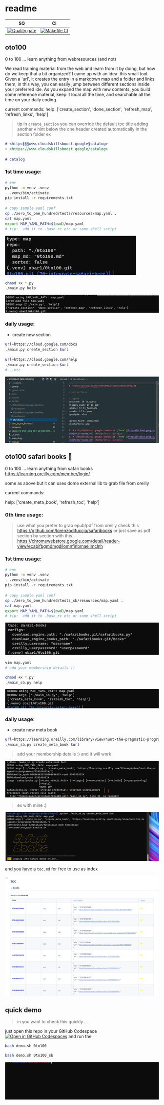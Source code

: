# readme

| SQ | CI |                                                                                                         
| -- | -- | 
| [![Quality gate](https://sonarcloud.io/api/project_badges/quality_gate?project=obar1_0to100)](https://sonarcloud.io/summary/new_code?id=obar1_0to100) | [![Makefile CI](https://github.com/obar1/0to100/actions/workflows/makefile.yml/badge.svg)](https://github.com/obar1/0to100/actions/workflows/makefile.yml) | 

## oto100

0 to 100 ... learn anything from webresources (and not)

We read training material from the web and learn from it by doing, but how do we keep that a bit organized? I came up with an idea: this small tool.
Given a 'url', it creates the entry in a markdown map and a folder and links them; in this way, you can easily jump between different sections inside your preferred ide. As you expand the map with new contents, you build some reference material, keep it local all the time, and searchable all the time on your daily coding.

current commands:
help:
['create_section', 'done_section', 'refresh_map', 'refresh_links', 'help']

> tip
in `create_section` you can override the default toc title adding another `#` hint below the one header created automatically in the section folder
ex
```markdown
# <https§§§www.cloudskillsboost.google§catalog>
> <https://www.cloudskillsboost.google/catalog>

# catalog
```

### 1st time usage:

```bash
# env
python -m venv .venv
. .venv/bin/activate
pip install -r requirements.txt

# copy sample yaml conf
cp ./zero_to_one_hundred/tests/resources/map.yaml .
cat map.yaml
export MAP_YAML_PATH=$(pwd)/map.yaml
# tip:  add it to .bash_rc etc or some shell script

```

![](ab67dd2b-7c12-4cdf-a7a5-f773c2b67919.png)

```bash
chmod +x *.py
./main.py help
```

![](50a86373-910b-4a12-85ef-251b6d4f08f0.png)

### daily usage:

- create new section

```bash
url=https://cloud.google.com/docs
./main.py create_section $url

url=https://cloud.google.com/help
./main.py create_section $url
#...etc
```

![](9b873c30-eccb-4c17-9d36-1c302060f5c3.png)

## oto100 safari books :construction:

0 to 100 ... learn anything from safari books https://learning.oreilly.com/member/login/

some as above but it can uses dome external lib to grab file from oreilly

current commands:

help:
['create_meta_book', 'refresh_toc', 'help']

### 0th time usage:

> use what you prefer to  grab epub/pdf from oreilly 
check this 
https://github.com/lorenzodifuccia/safaribooks 
or just save as pdf section  by section with this 
https://chromewebstore.google.com/detail/reader-view/ecabifbgmdmgdllomnfinbmaellmclnh


### 1st time usage:

```bash
# env
python -m venv .venv
. .venv/bin/activate
pip install -r requirements.txt

# copy sample yaml conf
cp ./zero_to_one_hundred/tests_sb/resources/map.yaml .
cat map.yaml
export MAP_YAML_PATH=$(pwd)/map.yaml
# tip:  add it to .bash_rc etc or some shell script
```

![](a4b09e11-9f1f-4098-a4e2-77d6df85226a.png)

```bash
vim map.yaml
# add your membership details :)
```

```bash
chmod +x *.py
./main_sb.py help
```

![](63fd79b5-ad41-45fd-a2dc-367f317bcc0c.png)

### daily usage:

- create new meta book

```bash
url=https://learning.oreilly.com/library/view/hunt-the-pragmatic-programmer/020161622X/
./main_sb.py create_meta_book $url
```

> add your membership details :) and it will work

![](c81254c5-058e-419a-b9c3-e967be2e5302.png)

> ex with mine :)

![](f5ac382b-dafe-4ba7-ba82-a3cabc01553e.png)

and you have a `toc.md` for free to use as index

![](d05502bb-4b90-422f-9624-568d9f02cd08.png)

## quick demo

> in you want to check this quickly ...

just open this repo in your GitHub Codespace
[![Open in GitHub Codespaces](https://github.com/codespaces/badge.svg)](https://codespaces.new/obar1/0to100?quickstart=1)
and run the 

```bash
bash demo.sh 0to100
```

```bash
bash demo.sh 0to100_sb
```

![](termtosvg_2mq_kdco.svg)